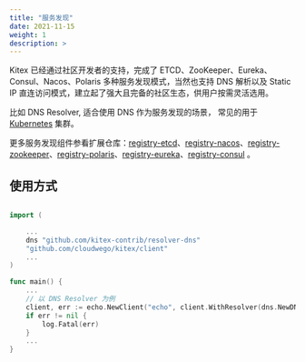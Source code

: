 ```yaml
---
title: "服务发现"
date: 2021-11-15
weight: 1
description: >
---
```


Kitex 已经通过社区开发者的支持，完成了 ETCD、ZooKeeper、Eureka、Consul、Nacos、Polaris 多种服务发现模式，当然也支持 DNS 解析以及 Static IP 直连访问模式，建立起了强大且完备的社区生态，供用户按需灵活选用。

比如 DNS Resolver, 适合使用 DNS 作为服务发现的场景， 常见的用于 [Kubernetes](https://kubernetes.io/) 集群。

更多服务发现组件参看扩展仓库：[registry-etcd](https://github.com/kitex-contrib/registry-etcd)、[registry-nacos](https://github.com/kitex-contrib/registry-nacos)、[registry-zookeeper](https://github.com/kitex-contrib/registry-nacos)、[registry-polaris](https://github.com/kitex-contrib/registry-nacos)、[registry-eureka](https://github.com/kitex-contrib/registry-nacos)、[registry-consul](https://github.com/kitex-contrib/registry-nacos) 。

## 使用方式

```go

import (

    ...
    dns "github.com/kitex-contrib/resolver-dns"
    "github.com/cloudwego/kitex/client"
    ...
)

func main() {
    ...
    // 以 DNS Resolver 为例
    client, err := echo.NewClient("echo", client.WithResolver(dns.NewDNSResolver()))
	if err != nil {
		log.Fatal(err)
	}
    ...
}
```
